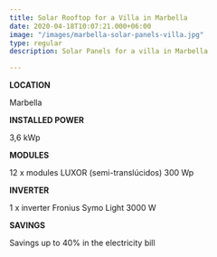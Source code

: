```yaml
---
title: Solar Rooftop for a Villa in Marbella
date: 2020-04-18T10:07:21.000+06:00
image: "/images/marbella-solar-panels-villa.jpg"
type: regular
description: Solar Panels for a villa in Marbella

---
```

**LOCATION**

Marbella

**INSTALLED POWER**

3,6 kWp

**MODULES**

12 x modules LUXOR (semi-translúcidos) 300 Wp

**INVERTER**

1 x inverter Fronius Symo Light 3000 W

**SAVINGS**

Savings up to 40% in the electricity bill